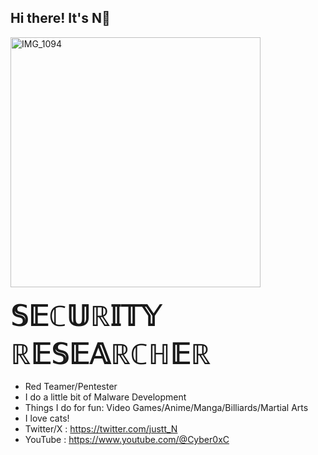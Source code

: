 ## Hi there! It's N:wave:</span>
<p align="left">
      <img src="https://github.com/behindd/behindd/assets/76596012/f31bae7d-d1fe-465e-ba96-8317629c1430" alt="IMG_1094" width="400" height="400" />
</p>
    </td>
    <td>
                             
<strong style="font-size: 45px;">𝕊𝔼ℂ𝕌ℝ𝕀𝕋𝕐 ℝ𝔼𝕊𝔼𝔸ℝℂℍ𝔼ℝ</strong>  
-  Red Teamer/Pentester <br>
-  I do a little bit of Malware Development <br>
-  Things I do for fun: Video Games/Anime/Manga/Billiards/Martial Arts <br>
-  I love cats! <br>
-  Twitter/X : https://twitter.com/justt_N <br>
-  YouTube : https://www.youtube.com/@Cyber0xC <br>
    </td>
  </tr>



<!--
**behindd/behindd** is a ✨ _special_ ✨ repository because its `README.md` (this file) appears on your GitHub profile.

Here are some ideas to get you started:

- 🔭 I’m currently working on ...
- 🌱 I’m currently learning ...
- 👯 I’m looking to collaborate on ...
- 🤔 I’m looking for help with ...
- 💬 Ask me about ...
- 📫 How to reach me: ...
- 😄 Pronouns: ...
- ⚡ Fun fact: ...
-->
